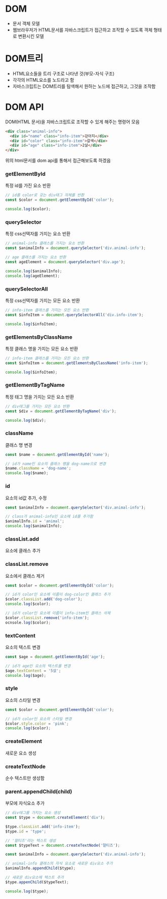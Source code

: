 # DOM

- 문서 객체 모델
- 웹브라우저가 HTML문서를 자바스크립트가 접근하고 조작할 수 있도록 객체 형태로 변환시킨 모델

# DOM트리

- HTML요소들을 트리 구조로 나타낸 것(부모-자식 구조)
- 각각의 HTML요소를 노드라고 함
- 자바스크립트는 DOM트리를 탐색해서 원하는 노드에 접근하고, 그것을 조작함

# DOM API

DOM(HTML 문서)을 자바스크립트로 조작할 수 있게 해주는 명령어 모음

```html
<div class="animal-info">
  <div id="name" class="info-item">강아지</div>
  <div id="color" class="info-item">갈색</div>
  <div id="age" class="info-item">2살</div>
</div>
```

위의 html문서를 dom api를 통해서 접근해보도록 하겠음

### getElementById

특정 id를 가진 요소 반환

```javascript
// id를 color로 갖는 div태그 자체를 반환
const $color = document.getElementById('color');

console.log($color);
```

### querySelector

특정 css선택자를 가지는 요소 반환

```javascript
// animal-info 클래스를 가지는 요소 반환
const $animalInfo = document.querySelector('div.animal-info');

// age 클래스를 가지는 요소 반환
const ageElement = document.querySelector('div.age');

console.log($animalInfo);
console.log(ageElement);
```

### querySelectorAll

특정 css선택자를 가지는 모든 요소 반환

```javascript
// info-item 클래스를 가지는 모든 요소 반환
const $infoItem = document.querySelectorAll('div.info-item');

console.log($infoItem);
```

### getElementsByClassName

특정 클래스 명을 가지는 모든 요소 반환

```javascript
// info-item 클래스를 가지는 모든 요소 반환
const $infoItem = document.getElementsByClassName('info-item');

console.log($infoItem);
```

### getElementByTagName

특정 태그 명을 가지는 모든 요소 반환

```javascript
// div태그를 가지는 모든 요소 반환
const $div = document.getElementByTagName('div');

console.log($div);
```

### className

클래스 명 변경

```javascript
const $name = document.getElementById('name');

// id가 name인 요소의 클래스 명을 dog-name으로 변경
$name.className = 'dog-name';
console.log($name);
```

### id

요소의 id값 추가, 수정

```javascript
const $animalInfo = document.querySelector('div.animal-info');

// class가 animal-info인 요소에 id를 추가함
$animalInfo.id = 'animal';
console.log($animalInfo);
```

### classList.add

요소에 클래스 추가

### classList.remove

요소에서 클래스 제거

```javascript
const $color = document.getElementById('color');

// id가 color인 요소에 이름이 dog-color인 클래스 추가
$color.classList.add('dog-color');
console.log($color);

// id가 color인 요소에 이름이 info-item인 클래스 삭제
$color.classList.remove('info-item');
ocnsole.log($color);
```

### textContent

요소의 텍스트 변경

```javascript
const $age = document.getElementById('age');

// id가 age인 요소의 텍스트를 변경
$age.textContent = '5살';
console.log($age);
```

### style

요소의 스타일 변경

```javascript
const $color = document.getElementById('color');

// id가 color인 요소의 스타일 변경
$color.style.color = 'pink';
console.log($color);
```

### createElement

새로운 요소 생성

### createTextNode

순수 텍스트만 생성함

### parent.appendChild(child)

부모에 자식요소 추가

```javascript
// div태그를 가지는 요소 생성
const $type = document.createElement('div');

$type.classList.add('info-item');
$type.id = 'type';

// '말티즈'라는 텍스트 생성
const $typeText = document.createTextNode('말티즈');

const $animalInfo = document.querySelector('div.animal-info');

// animal-info 클래스의 자식 요소로 새로운 div요소 추가
$animalInfo.appendChild($type);

// 새로운 div요소에 텍스트 추가
$type.appenChild($typeText);

console.log($type);
```
